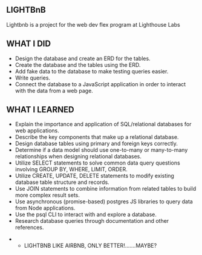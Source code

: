 ## LIGHTBnB

Lightbnb is a project for the web dev flex program at Lighthouse Labs

## WHAT I DID

- Design the database and create an ERD for the tables.
- Create the database and the tables using the ERD.
- Add fake data to the database to make testing queries easier.
- Write queries.
- Connect the database to a JavaScript application in order to interact with the data from a web page.

## WHAT I LEARNED

- Explain the importance and application of SQL/relational databases for web applications.
- Describe the key components that make up a relational database.
- Design database tables using primary and foreign keys correctly.
- Determine if a data model should use one-to-many or many-to-many relationships when designing relational databases.
- Utilize SELECT statements to solve common data query questions involving GROUP BY, WHERE, LIMIT, ORDER.
- Utilize CREATE, UPDATE, DELETE statements to modify existing database table structure and records.
- Use JOIN statements to combine information from related tables to build more complex result sets.
- Use asynchronous (promise-based) postgres JS libraries to query data from Node applications.
- Use the psql CLI to interact with and explore a database.
- Research database queries through documentation and other references.

* - LIGHTBNB LIKE AIRBNB, ONLY BETTER!.......MAYBE?
